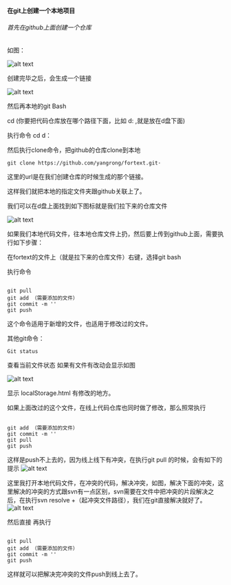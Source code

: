#### 在git上创建一个本地项目

###### 首先在github上面创建一个仓库
如图：

![alt text](http://p0.qhimg.com/t0125db2260c7093cbd.png)

创建完毕之后，会生成一个链接

![alt text](http://p3.qhimg.com/t01f67fdc460834b91c.png)

然后再本地的git Bash

cd (你要把代码仓库放在哪个路径下面，比如 d: ,就是放在d盘下面) 

执行命令 cd d：

然后执行clone命令，把github的仓库clone到本地

<pre><code>git clone https://github.com/yangrong/fortext.git·</code></pre>

这里的url是在我们创建仓库的时候生成的那个链接。

这样我们就把本地的指定文件夹跟github关联上了。


我们可以在d盘上面找到如下图标就是我们拉下来的仓库文件

![alt text](http://p2.qhimg.com/t01cf0e7ed3d52e013f.png)

如果我们本地代码文件，往本地仓库文件上扔，然后要上传到github上面，需要执行如下步骤：

在fortext的文件上（就是拉下来的仓库文件）右键，选择git bash

执行命令
<pre><code>
git pull 
git add （需要添加的文件）
git commit -m ''
git push
</code></pre>

这个命令适用于新增的文件，也适用于修改过的文件。

其他git命令：

<pre><code>Git status</code></pre>

查看当前文件状态 如果有文件有改动会显示如图

![alt text](http://p5.qhimg.com/t0105fa3589f66a8bcd.png)

显示 localStorage.html 有修改的地方。

如果上面改过的这个文件，在线上代码仓库也同时做了修改，那么照常执行

<pre><code>
git add （需要添加的文件）
git commit -m ''
git pull 
git push
</code></pre>
这样是push不上去的，因为线上线下有冲突，在执行git pull 的时候，会有如下的提示
![alt text](http://p6.qhimg.com/t0121d600ff52c01880.png)

这里我打开本地代码文件，在冲突的代码，解决冲突，如图，解决下面的冲突，这里解决的冲突的方式跟svn有一点区别，svn需要在文件中把冲突的片段解决之后，在执行svn resolve +（起冲突文件路径），我们在git直接解决就好了。
![alt text](http://p6.qhimg.com/t0195f271687b18494f.jpg)

然后直接
再执行
<pre><code>
git pull 
git add （需要添加的文件）
git commit -m ''
git push
</code></pre>
这样就可以把解决完冲突的文件push到线上去了。

